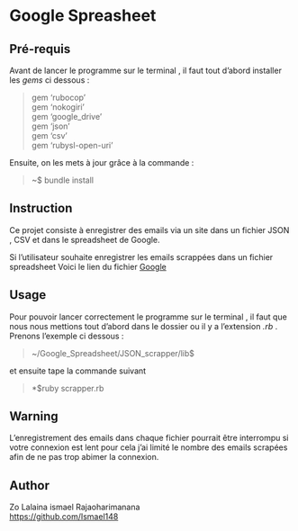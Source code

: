 <h1 id="google-spreasheet"><strong>Google Spreasheet</strong></h1>



<h2 id="pré-requis">Pré-requis</h2>

<p>Avant de lancer le programme sur le terminal , il faut tout d’abord installer les <em>gems</em> ci dessous :</p>

<blockquote>
  <p>gem  ‘rubocop’ <br>
  gem  ‘nokogiri’  <br>
  gem  ‘google_drive’ <br>
  gem  ‘json’ <br>
  gem  ‘csv’ <br>
  gem  ‘rubysl-open-uri’</p>
</blockquote>

<p>Ensuite, on les mets à jour grâce à la commande :</p>

<blockquote>
  <p>~$ bundle install</p>
</blockquote>



<h2 id="instruction">Instruction</h2>

<p>Ce projet consiste à enregistrer des emails via un site  dans un fichier JSON , CSV et dans le spreadsheet de Google. </p>

<p>Si l’utilisateur souhaite enregistrer les emails scrappées dans un fichier spreadsheet Voici le lien du fichier  <a href="https://docs.google.com/spreadsheets/d/152kqnXBMHvuWKCSiTd_G_tly13wFB0aFuU-LZPD09BQ/edit#gid=0">Google</a></p>

<h2 id="usage">Usage</h2>

<p>Pour pouvoir lancer correctement le programme sur le terminal , il faut que nous nous mettions tout d’abord dans le dossier ou il y a l’extension <em>.rb </em>. Prenons l’exemple ci dessous :</p>

<blockquote>
  <p>~/Google_Spreadsheet/JSON_scrapper/lib$ </p>
</blockquote>

<p>et ensuite tape  la commande  suivant</p>

<blockquote>
  <p>*$ruby scrapper.rb</p>
</blockquote>

<h2 id="warning">Warning</h2>

<p>L’enregistrement des emails dans chaque fichier pourrait être interrompu si votre connexion est lent pour cela j’ai limité le nombre  des emails scrapées afin de ne pas trop abimer la connexion.</p>

<h2 id="author">Author</h2>

<p>Zo Lalaina ismael Rajaoharimanana <br>
<a href="https://github.com/Ismael148">https://github.com/Ismael148</a></p>